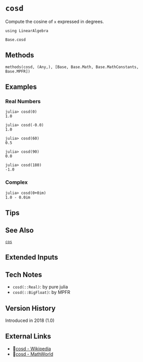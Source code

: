 # `cosd`

Compute the cosine of `x` expressed in degrees.

```@setup repl_only
using LinearAlgebra
```
```@docs
Base.cosd
```


## Methods

```@repl
methods(cosd, (Any,), [Base, Base.Math, Base.MathConstants, Base.MPFR])
```


## Examples

### Real Numbers
```jldoctest
julia> cosd(0)
1.0

julia> cosd(-0.0)
1.0

julia> cosd(60)
0.5

julia> cosd(90)
0.0

julia> cosd(180)
-1.0
```

### Complex
```jldoctest
julia> cosd(0+0im)
1.0 - 0.0im
```

## Tips


## See Also

[`cos`](@ref)


## Extended Inputs


## Tech Notes

- `cosd(::Real)`: by pure julia
- `cosd(::BigFloat)`: by MPFR


## Version History

Introduced in 2018 (1.0)


## External Links
- 🔗[cosd - Wikipedia](https://en.wikipedia.org/wiki/ )
- 🔗[cosd - MathWorld](https://mathworld.wolfram.com/ )
